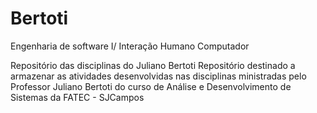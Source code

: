 # Bertoti
Engenharia de software I/ Interação Humano Computador

Repositório das disciplinas do Juliano Bertoti Repositório destinado a armazenar as atividades desenvolvidas nas disciplinas ministradas pelo Professor Juliano Bertoti do curso de Análise e Desenvolvimento de Sistemas da FATEC - SJCampos
